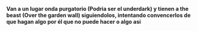 **Van a un lugar onda purgatorio (Podria ser el underdark) y tienen a the beast (Over the garden wall) siguiendolos, intentando convencerlos de que hagan algo por él que no puede hacer o algo asi**